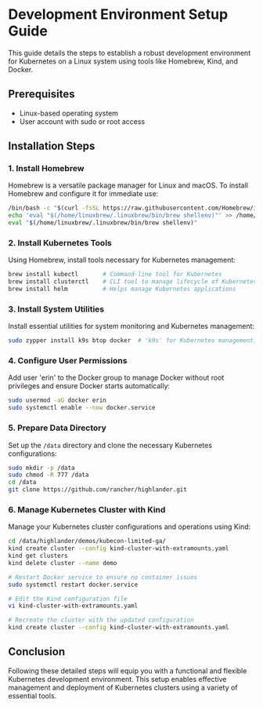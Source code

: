 
# Development Environment Setup Guide

This guide details the steps to establish a robust development environment for Kubernetes on a Linux system using tools like Homebrew, Kind, and Docker.

## Prerequisites
- Linux-based operating system
- User account with sudo or root access

## Installation Steps

### 1. Install Homebrew
Homebrew is a versatile package manager for Linux and macOS. To install Homebrew and configure it for immediate use:
```bash
/bin/bash -c "$(curl -fsSL https://raw.githubusercontent.com/Homebrew/install/HEAD/install.sh)"
echo 'eval "$(/home/linuxbrew/.linuxbrew/bin/brew shellenv)"' >> /home/erin/.bashrc
eval "$(/home/linuxbrew/.linuxbrew/bin/brew shellenv)"
```

### 2. Install Kubernetes Tools
Using Homebrew, install tools necessary for Kubernetes management:
```bash
brew install kubectl       # Command-line tool for Kubernetes
brew install clusterctl    # CLI tool to manage lifecycle of Kubernetes clusters
brew install helm          # Helps manage Kubernetes applications
```

### 3. Install System Utilities
Install essential utilities for system monitoring and Kubernetes management:
```bash
sudo zypper install k9s btop docker  # 'k9s' for Kubernetes management, 'btop' for monitoring, and 'docker'
```

### 4. Configure User Permissions
Add user 'erin' to the Docker group to manage Docker without root privileges and ensure Docker starts automatically:
```bash
sudo usermod -aG docker erin
sudo systemctl enable --now docker.service
```

### 5. Prepare Data Directory
Set up the `/data` directory and clone the necessary Kubernetes configurations:
```bash
sudo mkdir -p /data
sudo chmod -R 777 /data
cd /data
git clone https://github.com/rancher/highlander.git
```

### 6. Manage Kubernetes Cluster with Kind
Manage your Kubernetes cluster configurations and operations using Kind:
```bash
cd /data/highlander/demos/kubecon-limited-ga/
kind create cluster --config kind-cluster-with-extramounts.yaml
kind get clusters
kind delete cluster --name demo

# Restart Docker service to ensure no container issues
sudo systemctl restart docker.service

# Edit the Kind configuration file
vi kind-cluster-with-extramounts.yaml

# Recreate the cluster with the updated configuration
kind create cluster --config kind-cluster-with-extramounts.yaml
```

## Conclusion
Following these detailed steps will equip you with a functional and flexible Kubernetes development environment. This setup enables effective management and deployment of Kubernetes clusters using a variety of essential tools.
